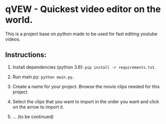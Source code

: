 # qVEW - Quickest video editor on the world.

This is a project base on python made to be used for fast editing youtube videos.

## Instructions:

1. Install dependencies (python 3.6): `pip install -r requirements.txt`.

2. Run main.py: `python main.py`.

3. Create a name for your project. Browse the movie clips needed for this project.

4. Select the clips that you want to import in the order you want and click on the arrow to import it.

5. ... (to be continued) 